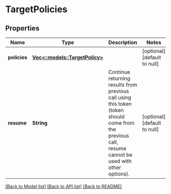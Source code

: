 # TargetPolicies

## Properties
Name | Type | Description | Notes
------------ | ------------- | ------------- | -------------
**policies** | [**Vec<::models::TargetPolicy>**](TargetPolicy.md) |  | [optional] [default to null]
**resume** | **String** | Continue returning results from previous call using this token (token should come from the previous call, resume cannot be used with other options). | [optional] [default to null]

[[Back to Model list]](../README.md#documentation-for-models) [[Back to API list]](../README.md#documentation-for-api-endpoints) [[Back to README]](../README.md)


